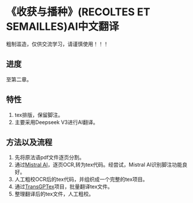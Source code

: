 # 《收获与播种》(RECOLTES ET SEMAILLES)AI中文翻译

粗制滥造，仅供交流学习，请谨慎使用！！！

## 进度
至第二章。

## 特性
1. tex排版，保留脚注。
2. 主要采用Deepseek V3进行AI翻译。

## 方法以及流程
1. 先将原法语pdf文件逐页分割。
2. 通过[Mistral AI](https://chat.mistral.ai/chat)，逐页OCR,转为tex代码。经尝试，Mistral AI识别脚注功能良好。
3. 人工粗校OCR后的tex代码，并组织成一个完整的tex项目。
4. 通过[TransGPTex](https://github.com/LiSheng2001/TransGPTex)项目，批量翻译tex文件。
5. 整理翻译后的tex文件，人工粗校。